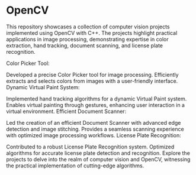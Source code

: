 # OpenCV
This repository showcases a collection of computer vision projects implemented using OpenCV with C++. The projects highlight practical applications in image processing, demonstrating expertise in color extraction, hand tracking, document scanning, and license plate recognition.

Color Picker Tool:

Developed a precise Color Picker tool for image processing.
Efficiently extracts and selects colors from images with a user-friendly interface.
Dynamic Virtual Paint System:

Implemented hand tracking algorithms for a dynamic Virtual Paint system.
Enables virtual painting through gestures, enhancing user interaction in a virtual environment.
Efficient Document Scanner:

Led the creation of an efficient Document Scanner with advanced edge detection and image stitching.
Provides a seamless scanning experience with optimized image processing workflows.
License Plate Recognition:

Contributed to a robust License Plate Recognition system.
Optimized algorithms for accurate license plate detection and recognition.
Explore the projects to delve into the realm of computer vision and OpenCV, witnessing the practical implementation of cutting-edge algorithms.
